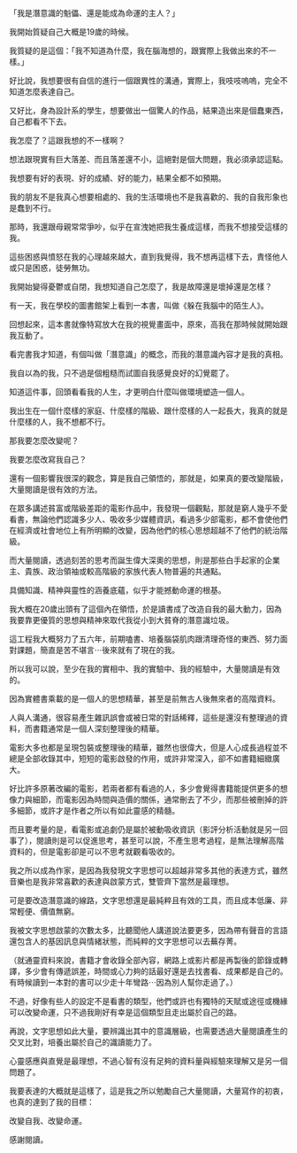 
「我是潛意識的魁儡、還是能成為命運的主人？」

我開始質疑自己大概是19歲的時候。

我質疑的是這個：「我不知道為什麼，我在腦海想的，跟實際上我做出來的不一樣。」

好比說，我想要很有自信的進行一個跟異性的溝通，實際上，我吱吱嗚嗚，完全不知道怎麼表達自己。

又好比，身為設計系的學生，想要做出一個驚人的作品，結果造出來是個蠢東西，自己都看不下去。

我怎麼了？這跟我想的不一樣啊？

想法跟現實有巨大落差、而且落差還不小，這絕對是個大問題，我必須承認這點。

我想要有好的表現、好的成績、好的能力，結果全都不如預期。

我的朋友不是我真心想要相處的、我的生活環境也不是我喜歡的、我的自我形象也是蠢到不行。

那時，我還跟母親常常爭吵，似乎在宣洩她把我生養成這樣，而我不想接受這樣的我。

這些困惑與憤怒在我的心理越來越大，直到我覺得，我不想再這樣下去，責怪他人或只是困惑，徒勞無功。

我開始變得憂鬱或自閉，我想知道自己怎麼了，我是故障還是壞掉還是怎樣？

有一天，我在學校的圖書館架上看到一本書，叫做《躲在我腦中的陌生人》。

回想起來，這本書就像特寫放大在我的視覺畫面中，原來，高我在那時候就開始跟我互動了。

看完書我才知道，有個叫做「潛意識」的概念，而我的潛意識內容才是我的真相。

我自以為的我，只不過是個粗糙而試圖自我感覺良好的幻覺罷了。

知道這件事，回頭看看我的人生，才更明白什麼叫做環境塑造一個人。

我出生在一個什麼樣的家庭、什麼樣的階級、跟什麼樣的人一起長大，我真的就是什麼樣的人，我不想都不行。

那我要怎麼改變呢？

我要怎麼改寫我自己？

還有一個影響我很深的觀念，算是我自己領悟的，那就是，如果真的要改變階級，大量閱讀是很有效的方法。

在眾多講述貧富或階級差距的電影作品中，我發現一個觀點，那就是窮人幾乎不愛看書，無論他們認識多少人、吸收多少媒體資訊，看過多少部電影，都不會使他們在經濟或社會地位上有所明顯的改變，因為他們的核心思想超越不了他們的統治階級。

而大量閱讀，透過刻苦的思考而誕生偉大深奧的思想，則是那些白手起家的企業主、貴族、政治領袖或較高階級的家族代表人物普遍的共通點。

具備知識、精神與靈性的涵養底蘊，似乎才能撼動命運的根基。

我大概在20歲出頭有了這個內在領悟，於是讀書成了改造自我的最大動力，因為我要靠更優質的思想與精神來取代我從小到大貧脊的潛意識垃圾。

這工程我大概努力了五六年，前期嗑書、培養腦袋肌肉跟清理奇怪的東西、努力面對課題，簡直是苦不堪言⋯後來就有了現在的我。

所以我可以說，至少在我的實相中、我的實驗中、我的經驗中，大量閱讀是有效的。

因為實體書乘載的是一個人的思想精華，甚至是前無古人後無來者的高階資料。

人與人溝通，很容易產生雜訊誤會或被日常的對話稀釋，這些是還沒有整理過的資料，而書籍通常是一個人深刻整理後的精華。

電影大多也都是呈現包裝或整理後的精華，雖然也很偉大，但是人心成長過程並不總是全部收錄其中，短短的電影啟發的作用，或許非常深入，卻不如書籍細緻廣大。

好比許多原著改編的電影，若兩者都有看過的人，多少會覺得書籍能提供更多的想像力與細節，而電影因為時間與造價的關係，通常刪去了不少，而那些被刪掉的許多細節，或許才是作者之所以有如此靈感的精髓。

而且要考量的是，看電影或追劇仍是屬於被動吸收資訊（影評分析活動就是另一回事了），閱讀則是可以促進思考，甚至可以說，不產生思考過程，是無法理解高階資料的，但是電影卻是可以不思考就觀看吸收的。

我之所以成為作家，是因為我發現文字思想可以超越非常多其他的表達方式，雖然音樂也是我非常喜歡的表達與啟蒙方式，雙管齊下當然是最理想。

可是要改造潛意識的線路，文字思想還是最純粹且有效的工具，而且成本低廉、非常輕便、價值無窮。

我被文字思想啟蒙的次數太多，比聽聞他人講道說法要更多，因為帶有聲音的言語還包含人的基因訊息與情緒狀態，而純粹的文字思想可以去蕪存菁。

（就通靈資料來說，書籍才會收錄全部內容，網路上或影片都是再製後的節錄或轉譯，多少會有傳遞誤差，時間或心力夠的話最好還是去找書看、成果都是自己的。有時候讀到一本對的書可以少走十年彎路⋯因為別人幫你走過了。）

不過，好像有些人的設定不是看書的類型，他們或許也有獨特的天賦或途徑或機緣可以改變命運，只不過我剛好有幸是這個類型且走出屬於自己的路。

再說，文字思想如此大量，要辨識出其中的意識層級，也需要透過大量閱讀產生的交叉比對，培養出屬於自己的識讀能力了。

心靈感應與直覺是最理想，不過心智有沒有足夠的資料量與經驗來理解又是另一個問題了。

我要表達的大概就是這樣了，這是我之所以勉勵自己大量閱讀，大量寫作的初衷，也真的達到了我的目標：

改變自我、改變命運。

感謝閱讀。